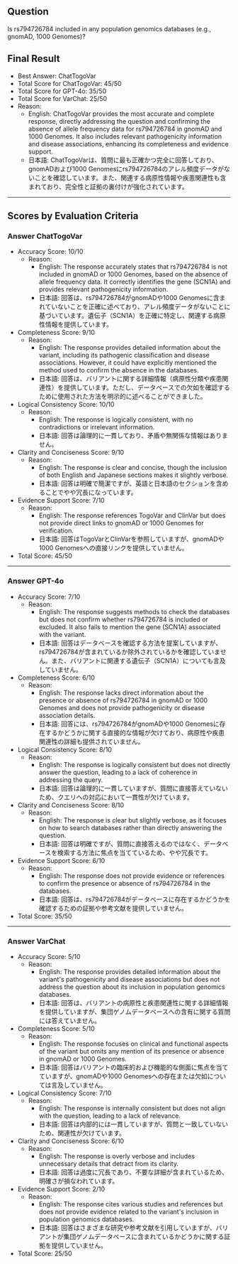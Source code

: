 ## Question

Is rs794726784 included in any population genomics databases (e.g., gnomAD, 1000 Genomes)?

## Final Result

- Best Answer: ChatTogoVar
- Total Score for ChatTogoVar: 45/50
- Total Score for GPT-4o: 35/50
- Total Score for VarChat: 25/50
- Reason:
  - English: ChatTogoVar provides the most accurate and complete response, directly addressing the question and confirming the absence of allele frequency data for rs794726784 in gnomAD and 1000 Genomes. It also includes relevant pathogenicity information and disease associations, enhancing its completeness and evidence support.
  - 日本語: ChatTogoVarは、質問に最も正確かつ完全に回答しており、gnomADおよび1000 Genomesにrs794726784のアレル頻度データがないことを確認しています。また、関連する病原性情報や疾患関連性も含まれており、完全性と証拠の裏付けが強化されています。

---

## Scores by Evaluation Criteria

### Answer ChatTogoVar
- Accuracy Score: 10/10
  - Reason: 
    - English: The response accurately states that rs794726784 is not included in gnomAD or 1000 Genomes, based on the absence of allele frequency data. It correctly identifies the gene (SCN1A) and provides relevant pathogenicity information.
    - 日本語: 回答は、rs794726784がgnomADや1000 Genomesに含まれていないことを正確に述べており、アレル頻度データがないことに基づいています。遺伝子（SCN1A）を正確に特定し、関連する病原性情報を提供しています。
- Completeness Score: 9/10
  - Reason: 
    - English: The response provides detailed information about the variant, including its pathogenic classification and disease associations. However, it could have explicitly mentioned the method used to confirm the absence in the databases.
    - 日本語: 回答は、バリアントに関する詳細情報（病原性分類や疾患関連性）を提供しています。ただし、データベースでの欠如を確認するために使用された方法を明示的に述べることができました。
- Logical Consistency Score: 10/10
  - Reason: 
    - English: The response is logically consistent, with no contradictions or irrelevant information.
    - 日本語: 回答は論理的に一貫しており、矛盾や無関係な情報はありません。
- Clarity and Conciseness Score: 9/10
  - Reason: 
    - English: The response is clear and concise, though the inclusion of both English and Japanese sections makes it slightly verbose.
    - 日本語: 回答は明確で簡潔ですが、英語と日本語のセクションを含めることでやや冗長になっています。
- Evidence Support Score: 7/10
  - Reason: 
    - English: The response references TogoVar and ClinVar but does not provide direct links to gnomAD or 1000 Genomes for verification.
    - 日本語: 回答はTogoVarとClinVarを参照していますが、gnomADや1000 Genomesへの直接リンクを提供していません。
- Total Score: 45/50

---

### Answer GPT-4o
- Accuracy Score: 7/10
  - Reason: 
    - English: The response suggests methods to check the databases but does not confirm whether rs794726784 is included or excluded. It also fails to mention the gene (SCN1A) associated with the variant.
    - 日本語: 回答はデータベースを確認する方法を提案していますが、rs794726784が含まれているか除外されているかを確認していません。また、バリアントに関連する遺伝子（SCN1A）についても言及していません。
- Completeness Score: 6/10
  - Reason: 
    - English: The response lacks direct information about the presence or absence of rs794726784 in gnomAD or 1000 Genomes and does not provide pathogenicity or disease association details.
    - 日本語: 回答には、rs794726784がgnomADや1000 Genomesに存在するかどうかに関する直接的な情報が欠けており、病原性や疾患関連性の詳細も提供されていません。
- Logical Consistency Score: 8/10
  - Reason: 
    - English: The response is logically consistent but does not directly answer the question, leading to a lack of coherence in addressing the query.
    - 日本語: 回答は論理的に一貫していますが、質問に直接答えていないため、クエリへの対応において一貫性が欠けています。
- Clarity and Conciseness Score: 8/10
  - Reason: 
    - English: The response is clear but slightly verbose, as it focuses on how to search databases rather than directly answering the question.
    - 日本語: 回答は明確ですが、質問に直接答えるのではなく、データベースを検索する方法に焦点を当てているため、やや冗長です。
- Evidence Support Score: 6/10
  - Reason: 
    - English: The response does not provide evidence or references to confirm the presence or absence of rs794726784 in the databases.
    - 日本語: 回答は、rs794726784がデータベースに存在するかどうかを確認するための証拠や参考文献を提供していません。
- Total Score: 35/50

---

### Answer VarChat
- Accuracy Score: 5/10
  - Reason: 
    - English: The response provides detailed information about the variant's pathogenicity and disease associations but does not address the question about its inclusion in population genomics databases.
    - 日本語: 回答は、バリアントの病原性と疾患関連性に関する詳細情報を提供していますが、集団ゲノムデータベースへの含有に関する質問には答えていません。
- Completeness Score: 5/10
  - Reason: 
    - English: The response focuses on clinical and functional aspects of the variant but omits any mention of its presence or absence in gnomAD or 1000 Genomes.
    - 日本語: 回答はバリアントの臨床的および機能的な側面に焦点を当てていますが、gnomADや1000 Genomesへの存在または欠如については言及していません。
- Logical Consistency Score: 7/10
  - Reason: 
    - English: The response is internally consistent but does not align with the question, leading to a lack of relevance.
    - 日本語: 回答は内部的には一貫していますが、質問と一致していないため、関連性が欠けています。
- Clarity and Conciseness Score: 6/10
  - Reason: 
    - English: The response is overly verbose and includes unnecessary details that detract from its clarity.
    - 日本語: 回答は過度に冗長であり、不要な詳細が含まれているため、明確さが損なわれています。
- Evidence Support Score: 2/10
  - Reason: 
    - English: The response cites various studies and references but does not provide evidence related to the variant's inclusion in population genomics databases.
    - 日本語: 回答はさまざまな研究や参考文献を引用していますが、バリアントが集団ゲノムデータベースに含まれているかどうかに関する証拠を提供していません。
- Total Score: 25/50